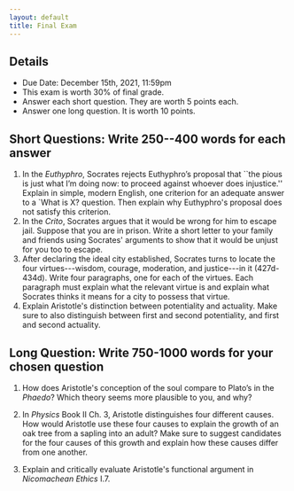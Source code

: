 ```yaml
---
layout: default
title: Final Exam
---
```


## Details

+ Due Date: December 15th, 2021, 11:59pm
+ This exam is worth 30% of final grade.
+ Answer each short question. They are worth 5 points each.
+ Answer one long question. It is worth 10 points. 



## Short Questions: Write 250--400 words for each answer


1. In the *Euthyphro*, Socrates rejects Euthyphro’s proposal that ``the pious is just what I’m doing now: to proceed against whoever does injustice.'' Explain in simple, modern English, one criterion for an adequate answer to a `What is X? question. Then explain why Euthyphro's proposal does not satisfy this criterion.
2. In the *Crito*, Socrates argues that it would be wrong for him to escape jail. Suppose that you are in prison. Write a short letter to your family and friends using Socrates' arguments to show that it would be unjust for you too to escape. 
3. After declaring the ideal city established, Socrates turns to locate the four virtues---wisdom, courage, moderation, and justice---in it (427d-434d). Write four paragraphs, one for each of the virtues. Each paragraph must explain what the relevant virtue is and explain what Socrates thinks it means for a city to possess that virtue. 
4. Explain Aristotle's distinction between potentiality and actuality. Make sure to also distinguish between first and second potentiality, and first and second actuality.  



## Long Question: Write 750-1000 words for your chosen question

1. How does Aristotle's conception of the soul compare to Plato’s in the *Phaedo*? Which theory seems more plausible to you, and why? 

2. In *Physics*  Book II Ch. 3, Aristotle distinguishes four different causes. How would Aristotle use these four causes to explain the growth of an oak tree from a sapling into an adult? Make sure to suggest candidates for the four causes of this growth and explain how these causes differ from one another. 

3. Explain and critically evaluate Aristotle's functional argument in *Nicomachean Ethics* I.7.